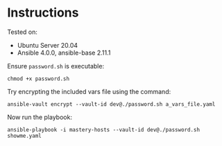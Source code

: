 # Instructions

Tested on:
- Ubuntu Server 20.04
- Ansible 4.0.0, ansible-base 2.11.1

Ensure `password.sh` is executable:

    chmod +x password.sh

Try encrypting the included vars file using the command:

    ansible-vault encrypt --vault-id dev@./password.sh a_vars_file.yaml

Now run the playbook:

    ansible-playbook -i mastery-hosts --vault-id dev@./password.sh showme.yaml

